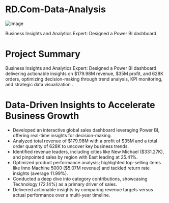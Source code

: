 # RD.Com-Data-Analysis
![Image](https://github.com/user-attachments/assets/c44d52a3-32a9-41fc-b111-f5168ff0b73e)

Business Insights and Analytics Expert: Designed a Power BI dashboard

# Project Summary 
Business Insights and Analytics Expert: Designed a Power BI dashboard delivering actionable insights on $179.98M revenue, $35M profit, and 628K orders, optimizing decision-making through trend analysis, KPI monitoring, and strategic data visualization . 

# Data-Driven Insights to Accelerate Business Growth 
*  Developed an interactive global sales dashboard leveraging Power BI, offering real-time insights for decision-making.
*  Analyzed total revenue of $179.98M with a profit of $35M and a total order quantity of 628K to uncover key business trends.
*  Identified revenue leaders, including cities like New Michael ($331.27K), and pinpointed sales by region with East leading at 25.41%.
*  Optimized product performance analysis; highlighted top-selling items like Inno Machine 5000 ($5.07M revenue) and tackled return rate insights (average 11.99%).
*  Conducted a deep dive into category contributions, showcasing Technology (72.14%) as a primary driver of sales.
*  Delivered actionable insights by comparing revenue targets versus actual performance over a multi-year timeline.
